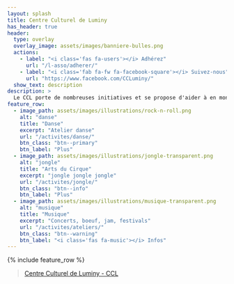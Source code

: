 ```yaml
---
layout: splash
title: Centre Culturel de Luminy
has_header: true
header:
  type: overlay
  overlay_image: assets/images/banniere-bulles.png
  actions:
    - label: "<i class='fas fa-users'></i> Adhérez"
      url: "/l-asso/adherer/"
    - label: "<i class='fab fa-fw fa-facebook-square'></i> Suivez-nous"
      url: "https://www.facebook.com/CCLuminy/"
  show_text: description
description: >
  Le CCL porte de nombreuses initiatives et se propose d'aider à en monter de nouvelles ! Son but : remettre les notions de créativité, de connaissance, de collectivité, de partage et d'entraide au coeur de la vie de notre campus universitaire en proposant à toutes les bonnes volontés de participer à construire leur lieu d'étude, de travail ou encore de vie.
feature_row:
  - image_path: assets/images/illustrations/rock-n-roll.png
    alt: "danse"
    title: "Danse"
    excerpt: "Atelier danse"
    url: "/activites/danse/"
    btn_class: "btn--primary"
    btn_label: "Plus"
  - image_path: assets/images/illustrations/jongle-transparent.png
    alt: "jongle"
    title: "Arts du Cirque"
    excerpt: "jongle jongle jongle"
    url: "/activites/jongle/"
    btn_class: "btn--info"
    btn_label: "Plus"
  - image_path: assets/images/illustrations/musique-transparent.png
    alt: "musique"
    title: "Musique"
    excerpt: "Concerts, boeuf, jam, festivals"
    url: "/activites/ateliers/"
    btn_class: "btn--warning"
    btn_label: "<i class='fas fa-music'></i> Infos"
---
```


{% include feature_row %}

<div id="fb-root"></div>
<script async defer crossorigin="anonymous" src="https://connect.facebook.net/fr_FR/sdk.js#xfbml=1&version=v5.0"></script>

<div class="fb-page" data-href="https://www.facebook.com/CCLuminy/"
data-tabs="" data-width="" data-height="" data-small-header="false"
data-adapt-container-width="true" data-hide-cover="false"
data-show-facepile="false"><blockquote
cite="https://www.facebook.com/CCLuminy/" class="fb-xfbml-parse-ignore"><a
href="https://www.facebook.com/CCLuminy/">Centre Culturel de Luminy -
CCL</a></blockquote></div>

